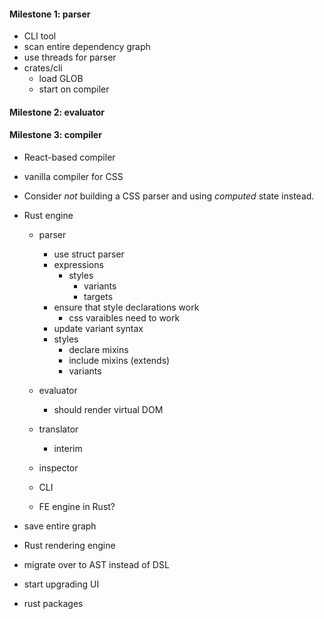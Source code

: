#### Milestone 1: parser

- CLI tool
- scan entire dependency graph
- use threads for parser
- crates/cli
  - load GLOB
  - start on compiler

#### Milestone 2: evaluator

#### Milestone 3: compiler

- React-based compiler
- vanilla compiler for CSS

- Consider _not_ building a CSS parser and using _computed_ state instead.

- Rust engine

  - parser

    - use struct parser
    - expressions
      - styles
        - variants
        - targets
    - ensure that style declarations work
      - css varaibles need to work
    - update variant syntax
    - styles
      - declare mixins
      - include mixins (extends)
      - variants

  - evaluator
    - should render virtual DOM
  - translator
    - interim
  - inspector
  - CLI
  - FE engine in Rust?

- save entire graph
- Rust rendering engine
- migrate over to AST instead of DSL
- start upgrading UI
- rust packages

```

```
